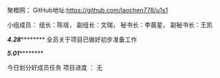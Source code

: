 聚橙网：
GitHub地址:https://github.com/laochen778/u1s1


小组成员：
组长：陈瑶，
副组长：文瑞，
秘书长：李晨星，
副秘书长：王凯

*********************4.28*****************************
全员关于项目已做好初步准备工作



*********************5.01*****************************



今日划分好成员任务
项目进度 ： 无
